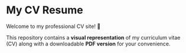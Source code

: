 # My CV Resume

Welcome to my professional CV site! 🌟

This repository contains a **visual representation** of my curriculum vitae (CV) along with a downloadable **PDF version** for your convenience.
